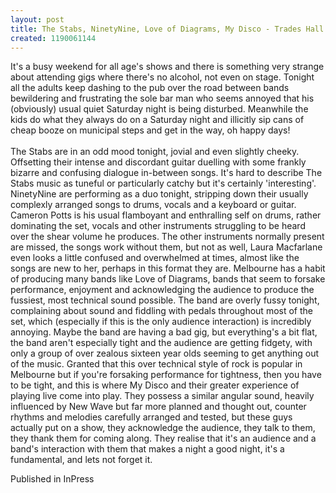 ```yaml
---
layout: post
title: The Stabs, NinetyNine, Love of Diagrams, My Disco - Trades Hall
created: 1190061144
---
```

It's a busy weekend for all age's shows and there is something very strange about attending gigs where there's no alcohol, not even on stage. Tonight all the adults keep dashing to the pub over the road between bands bewildering and frustrating the sole bar man who seems annoyed that his (obviously) usual quiet Saturday night is being disturbed. Meanwhile the kids do what they always do on a Saturday night and illicitly sip cans of cheap booze on municipal steps and get in the way, oh happy days!<br><br>The Stabs are in an odd mood tonight, jovial and even slightly cheeky. Offsetting their intense and discordant guitar duelling with some frankly bizarre and confusing dialogue in-between songs. It's hard to describe The Stabs music as tuneful or particularly catchy but it's certainly 'interesting'. NinetyNine are performing as a duo tonight, stripping down their usually complexly arranged songs to drums, vocals and a keyboard or guitar. Cameron Potts is his usual flamboyant and enthralling self on drums, rather dominating the set, vocals and other instruments struggling to be heard over the shear volume he produces. The other instruments normally present are missed, the songs work without them, but not as well, Laura Macfarlane even looks a little confused and overwhelmed at times, almost like the songs are new to her, perhaps in this format they are. Melbourne has a habit of producing many bands like Love of Diagrams, bands that seem to forsake performance, enjoyment and acknowledging the audience to produce the fussiest, most technical sound possible. The band are overly fussy tonight, complaining about sound and fiddling with pedals throughout most of the set, which (especially if this is the only audience interaction) is incredibly annoying. Maybe the band are having a bad gig, but everything's a bit flat, the band aren't especially tight and the audience are getting fidgety, with only a group of over zealous sixteen year olds seeming to get anything out of the music. Granted that this over technical style of rock is popular in Melbourne but if you're forsaking performance for tightness, then you have to be tight, and this is where My Disco and their greater experience of playing live come into play. They possess a similar angular sound, heavily influenced by New Wave but far more planned and thought out, counter rhythms and melodies carefully arranged and tested, but these guys actually put on a show, they acknowledge the audience, they talk to them, they thank them for coming along. They realise that it's an audience and a band's interaction with them that makes a night a good night, it's a fundamental, and lets not forget it.
<p>Published in InPress</p>
